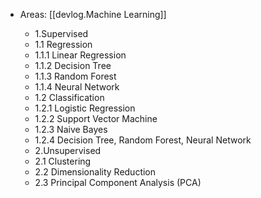 
- Areas: [[devlog.Machine Learning]]

  - 1.Supervised
  - 1.1 Regression
  - 1.1.1 Linear Regression
  - 1.1.2 Decision Tree
  - 1.1.3 Random Forest
  - 1.1.4 Neural Network
  - 1.2 Classification
  - 1.2.1 Logistic Regression
  - 1.2.2 Support Vector Machine
  - 1.2.3 Naive Bayes
  - 1.2.4 Decision Tree, Random Forest, Neural Network
  - 2.Unsupervised
  - 2.1 Clustering
  - 2.2 Dimensionality Reduction
  - 2.3 Principal Component Analysis (PCA)
